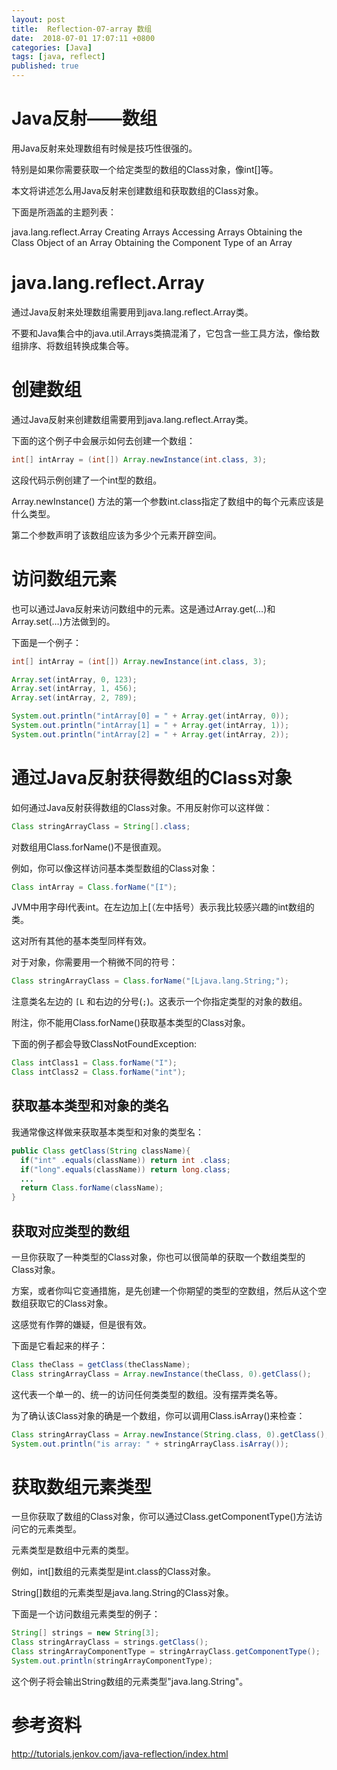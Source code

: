 ```yaml
---
layout: post
title:  Reflection-07-array 数组
date:  2018-07-01 17:07:11 +0800
categories: [Java]
tags: [java, reflect]
published: true
---
```


# Java反射——数组

用Java反射来处理数组有时候是技巧性很强的。

特别是如果你需要获取一个给定类型的数组的Class对象，像int[]等。

本文将讲述怎么用Java反射来创建数组和获取数组的Class对象。

下面是所涵盖的主题列表：

java.lang.reflect.Array 
Creating Arrays 
Accessing Arrays
Obtaining the Class Object of an Array
Obtaining the Component Type of an Array
     
# java.lang.reflect.Array 

通过Java反射来处理数组需要用到java.lang.reflect.Array类。

不要和Java集合中的java.util.Arrays类搞混淆了，它包含一些工具方法，像给数组排序、将数组转换成集合等。

# 创建数组
 
通过Java反射来创建数组需要用到java.lang.reflect.Array类。

下面的这个例子中会展示如何去创建一个数组：

```java
int[] intArray = (int[]) Array.newInstance(int.class, 3);
```

这段代码示例创建了一个int型的数组。

Array.newInstance() 方法的第一个参数int.class指定了数组中的每个元素应该是什么类型。

第二个参数声明了该数组应该为多少个元素开辟空间。

# 访问数组元素

也可以通过Java反射来访问数组中的元素。这是通过Array.get(…)和Array.set(…)方法做到的。

下面是一个例子：

```java
int[] intArray = (int[]) Array.newInstance(int.class, 3);

Array.set(intArray, 0, 123);
Array.set(intArray, 1, 456);
Array.set(intArray, 2, 789);

System.out.println("intArray[0] = " + Array.get(intArray, 0));
System.out.println("intArray[1] = " + Array.get(intArray, 1));
System.out.println("intArray[2] = " + Array.get(intArray, 2));
```

# 通过Java反射获得数组的Class对象

如何通过Java反射获得数组的Class对象。不用反射你可以这样做：

```java
Class stringArrayClass = String[].class;
```

对数组用Class.forName()不是很直观。

例如，你可以像这样访问基本类型数组的Class对象：

```java
Class intArray = Class.forName("[I");
```

JVM中用字母I代表int。在左边加上[（左中括号）表示我比较感兴趣的int数组的类。

这对所有其他的基本类型同样有效。

对于对象，你需要用一个稍微不同的符号：  

```java
Class stringArrayClass = Class.forName("[Ljava.lang.String;");
```

注意类名左边的 `[L` 和右边的分号(`;`)。这表示一个你指定类型的对象的数组。

附注，你不能用Class.forName()获取基本类型的Class对象。

下面的例子都会导致ClassNotFoundException:

```java
Class intClass1 = Class.forName("I");
Class intClass2 = Class.forName("int");
```

## 获取基本类型和对象的类名

我通常像这样做来获取基本类型和对象的类型名：

```java
public Class getClass(String className){
  if("int" .equals(className)) return int .class;
  if("long".equals(className)) return long.class;
  ...
  return Class.forName(className);
}
```

## 获取对应类型的数组

一旦你获取了一种类型的Class对象，你也可以很简单的获取一个数组类型的Class对象。

方案，或者你叫它变通措施，是先创建一个你期望的类型的空数组，然后从这个空数组获取它的Class对象。

这感觉有作弊的嫌疑，但是很有效。

下面是它看起来的样子：

 
```java
Class theClass = getClass(theClassName);
Class stringArrayClass = Array.newInstance(theClass, 0).getClass();
```

这代表一个单一的、统一的访问任何类类型的数组。没有摆弄类名等。

为了确认该Class对象的确是一个数组，你可以调用Class.isArray()来检查：

```java
Class stringArrayClass = Array.newInstance(String.class, 0).getClass();
System.out.println("is array: " + stringArrayClass.isArray());
```

# 获取数组元素类型

一旦你获取了数组的Class对象，你可以通过Class.getComponentType()方法访问它的元素类型。

元素类型是数组中元素的类型。

例如，int[]数组的元素类型是int.class的Class对象。

String[]数组的元素类型是java.lang.String的Class对象。

下面是一个访问数组元素类型的例子：

```java
String[] strings = new String[3];
Class stringArrayClass = strings.getClass();
Class stringArrayComponentType = stringArrayClass.getComponentType();
System.out.println(stringArrayComponentType);
```

这个例子将会输出String数组的元素类型"java.lang.String"。

# 参考资料

http://tutorials.jenkov.com/java-reflection/index.html

